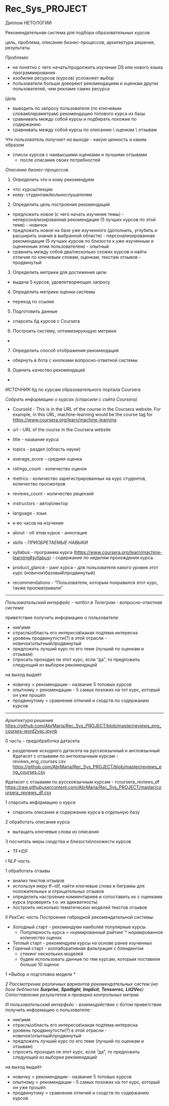 # Rec_Sys_PROJECT
Диплом НЕТОЛОГИИ

 Рекомендательная система для подбора образовательных курсов 


цель, проблема, описание бизнес-процессов, архитектура решения, результаты

*Проблема:*

* не понятно с чего начать/продолжить изучение DS или нового языка программирования
* изобилие ресурсов (курсов) усложняет выбор
* пользователи больше доверяют рекомендациям и оценкам других пользователей, чем рекламе самих ресурса


*Цель*

* выводить по запросу пользователя (по ключевым словам\параметрам)  рекомендацию топового курса из базы
* сравнивать между собой курсы и подбирать похожие по содержанию 
* сравнивать между собой курсы по описанию \ оценкам \ отзывам



_Что пользователь получает на выходе_ - какую ценность и каким образом

* список курсов с наивысшими оценками и лучшими отзывами
    * после описания своих потребностей


*Описание бизнес-процессов*

1. Определить что и кому рекомендуем 

* что: курсы/лекции
* кому: студентам/вольнослушателям

2. Определить цель построения рекомендаций 

* предложить новое (с чего начать изучение темы) - неперсонализированная рекомендация (5 лучших курсов по этой теме) - новичок
* предложить новое на базе уже изученного (дополнить, углубить и расширить знания в выбранной области) - персонализированная рекомендация (5 лучших курсов по близости к уже изученным и оцененным этим пользователем) - опытный
* сравнить между собой два/несколько схожих курсов и найти отличия по ключевым словам, оценкам, текстам отзывов - продвинутый

3. Определить метрики для достижения цели 

* выдача 5 курсов, удовлетворяющих запросу

4. Определить метрики оценки системы

* переход по ссылке 

5. Подготовить данные 

* спарсить бд курсов с Coursera 

6. Построить систему, оптимизирующую метрики 

* 

7. Определить способ отображения рекомендаций 

* обернуть в бота с кнопками вопросно-ответной системы

8. Оценить качество рекомендаций

* 



_ИСТОЧНИК_
бд по курсам образовательного портала Coursera

*Собрать информацию о курсах (спарсили с сайта Coursera)*

* CourseId - This is in the URL of the course in the Coursera website. For example, in this URL, machine-learning would be the course tag for https://www.coursera.org/learn/machine-learning.
* url - URL of the course in the Coursera website
* title - название курса
* topics - раздел (область науки)
* average_score - средняя оценка
* ratings_count - количество оценок
* metrics - количество зарегистрированных на курс студентов, количество просмотров
* reviews_count - количество рецензий
* instructors - автор\лектор
* language - язык
* к-во часов на изучение
* about - об этом курсе - аннотация
* skills - _ПРИОБРЕТАЕМЫЕ НАВЫКИ_
* syllabus - программа курса (https://www.coursera.org/learn/machine-learning#syllabus) - содержание по неделям прохождения курса

* product_glance - ранг курса - для пользователя какого уровня этот курс (новичок\базовый\продвинутый)
* recommendations - “Пользователи, которым понравился этот курс, также просматривали“ 


____________________________________________________________________________
*Пользовательский интерфейс - чатбот в Телеграм - вопросно-ответная система*

приветствие
получить информацию о пользователе:

* ник\имя
* отрасль\область его интересов\какая подтема интересна
* уровень продвинутости(?) в этой отрасли - новичок\опытный\продвинутый
* предложить лучший курс по его теме (лучший по оценкам и отзывам)
* спросить проходил ли этот курс, если “да”, то предложить следующий из выборки рекомендаций
    

на выход выдаёт

* новичку = рекомендации - название 5 топовых курсов 
* опытному = рекомендации - 5 самых похожих на тот курс, который он уже прошёл
* продвинутому = сравнение отличий и сходств по содержанию курсов
______________________________________________________________________________

*Архитектура решения*
https://github.com/AbrMaria/Rec_Sys_PROJECT/blob/master/reviews_eng_courses-word2vec.ipynb


0 часть - предобработка датасета


* разделение исходного датасета на русскоязычный и англоязычный
#датасет с отзывами по англоязычным курсам - reviews_eng_courses.csv
https://github.com/AbrMaria/Rec_Sys_PROJECT/blob/master/reviews_eng_courses.csv

#датасет с отзывами по русскоязычным курсам - rcoursera_reviews_df
https://raw.githubusercontent.com/AbrMaria/Rec_Sys_PROJECT/master/coursera_reviews_df.csv


1 спарсить информацию о курсе

* спарсить описание и содержание курса в отдельную базу

2 обработать описание курса

* вытащить ключевые слова из описания

3 посчитать меры сходства и близости\похожести курсов 

* TF*IDF


_*I NLP часть*_

1 обработать отзывы 

* анализ текстов отзывов
* используя меру tf−idf,  найти ключевые слова и биграмы для положительных и отрицательных отзывов 
* определить настроение комментариев и сопоставить их с оценками курса (проверить т.о. их адекватность)
* построить несколько тематических моделей текстов отзывов


_*II РекСис часть*_
Построение гибридной рекомендательной системы:

* Холодный старт - рекомендуем наиболее популярные курсы
    * Популярность курса = нормированный райтинг * нормированное количество оценок
* Теплый старт - рекомендуем курсы на основе ранее изученных
* Горячий старт - коллаборативная фильтрация с блендингом
    * стекинг нескольких моделей
    * будем использовать данные по тем курсам, которым поставили больше 10 оценок

1 *Выбор и подготовка модели
 *

*2 Рассмотрение различных вариантов рекомендательных систем 
 (на базе библиотек **Surprise**, **Spotlight**, **Implicit**, **Tensorrec**, **Lit2Vec**) 
 Сопоставление результатов и проверка контрольных метрик*



_*III пользовательский интерфейс - взаимодействие с ботом*_
приветствие
получить информацию о пользователе:

* ник\имя
* отрасль\область его интересов\какая подтема интересна
* уровень продвинутости(?) в этой отрасли - новичок\опытный\продвинутый
* предложить лучший курс по его теме (лучший по оценкам и отзывам)
* спросить проходил ли этот курс, если “да”, то предложить следующий из выборки рекомендаций
    

на выход выдаёт

* новичку = рекомендации - название 5 топовых курсов 
* опытному = рекомендации - 5 самых похожих на тот курс, который он уже прошёл
* продвинутому = сравнение отличий и сходств по содержанию курсов
